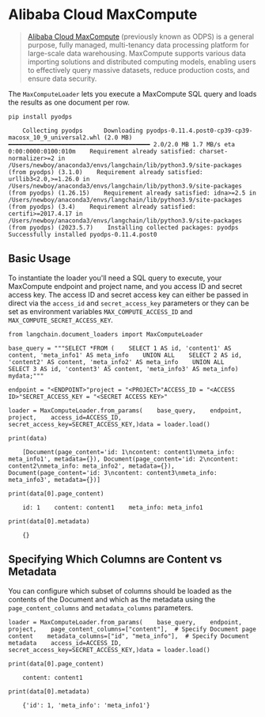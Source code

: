 Alibaba Cloud MaxCompute
========================

> [Alibaba Cloud MaxCompute](https://www.alibabacloud.com/product/maxcompute) (previously known as ODPS) is a general purpose, fully managed, multi-tenancy data processing platform for large-scale data warehousing. MaxCompute supports various data importing solutions and distributed computing models, enabling users to effectively query massive datasets, reduce production costs, and ensure data security.

The `MaxComputeLoader` lets you execute a MaxCompute SQL query and loads the results as one document per row.

    pip install pyodps

        Collecting pyodps      Downloading pyodps-0.11.4.post0-cp39-cp39-macosx_10_9_universal2.whl (2.0 MB)         ━━━━━━━━━━━━━━━━━━━━━━━━━━━━━━━━━━━━━━━━ 2.0/2.0 MB 1.7 MB/s eta 0:00:0000:0100:010m    Requirement already satisfied: charset-normalizer>=2 in /Users/newboy/anaconda3/envs/langchain/lib/python3.9/site-packages (from pyodps) (3.1.0)    Requirement already satisfied: urllib3<2.0,>=1.26.0 in /Users/newboy/anaconda3/envs/langchain/lib/python3.9/site-packages (from pyodps) (1.26.15)    Requirement already satisfied: idna>=2.5 in /Users/newboy/anaconda3/envs/langchain/lib/python3.9/site-packages (from pyodps) (3.4)    Requirement already satisfied: certifi>=2017.4.17 in /Users/newboy/anaconda3/envs/langchain/lib/python3.9/site-packages (from pyodps) (2023.5.7)    Installing collected packages: pyodps    Successfully installed pyodps-0.11.4.post0

Basic Usage[](#basic-usage "Direct link to Basic Usage")
---------------------------------------------------------

To instantiate the loader you'll need a SQL query to execute, your MaxCompute endpoint and project name, and you access ID and secret access key. The access ID and secret access key can either be passed in direct via the `access_id` and `secret_access_key` parameters or they can be set as environment variables `MAX_COMPUTE_ACCESS_ID` and `MAX_COMPUTE_SECRET_ACCESS_KEY`.

    from langchain.document_loaders import MaxComputeLoader

    base_query = """SELECT *FROM (    SELECT 1 AS id, 'content1' AS content, 'meta_info1' AS meta_info    UNION ALL    SELECT 2 AS id, 'content2' AS content, 'meta_info2' AS meta_info    UNION ALL    SELECT 3 AS id, 'content3' AS content, 'meta_info3' AS meta_info) mydata;"""

    endpoint = "<ENDPOINT>"project = "<PROJECT>"ACCESS_ID = "<ACCESS ID>"SECRET_ACCESS_KEY = "<SECRET ACCESS KEY>"

    loader = MaxComputeLoader.from_params(    base_query,    endpoint,    project,    access_id=ACCESS_ID,    secret_access_key=SECRET_ACCESS_KEY,)data = loader.load()

    print(data)

        [Document(page_content='id: 1\ncontent: content1\nmeta_info: meta_info1', metadata={}), Document(page_content='id: 2\ncontent: content2\nmeta_info: meta_info2', metadata={}), Document(page_content='id: 3\ncontent: content3\nmeta_info: meta_info3', metadata={})]

    print(data[0].page_content)

        id: 1    content: content1    meta_info: meta_info1

    print(data[0].metadata)

        {}

Specifying Which Columns are Content vs Metadata[](#specifying-which-columns-are-content-vs-metadata "Direct link to Specifying Which Columns are Content vs Metadata")
------------------------------------------------------------------------------------------------------------------------------------------------------------------------

You can configure which subset of columns should be loaded as the contents of the Document and which as the metadata using the `page_content_columns` and `metadata_columns` parameters.

    loader = MaxComputeLoader.from_params(    base_query,    endpoint,    project,    page_content_columns=["content"],  # Specify Document page content    metadata_columns=["id", "meta_info"],  # Specify Document metadata    access_id=ACCESS_ID,    secret_access_key=SECRET_ACCESS_KEY,)data = loader.load()

    print(data[0].page_content)

        content: content1

    print(data[0].metadata)

        {'id': 1, 'meta_info': 'meta_info1'}